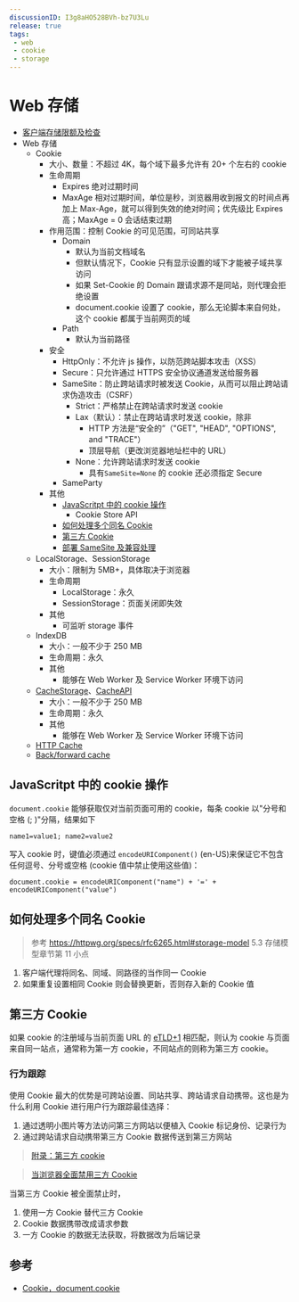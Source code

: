 ```yaml
---
discussionID: I3g8aHO528BVh-bz7U3Lu
release: true
tags:
 - web
 - cookie
 - storage
---
```


# Web 存储

- [客户端存储限额及检查](https://web.dev/storage-for-the-web/#%E5%A4%9A%E5%B0%91)
- Web 存储
  - Cookie
    - 大小、数量：不超过 4K，每个域下最多允许有 20+ 个左右的 cookie
    - 生命周期
      - Expires 绝对过期时间
      - MaxAge 相对过期时间，单位是秒，浏览器用收到报文的时间点再加上 Max-Age，就可以得到失效的绝对时间；优先级比 Expires 高；MaxAge = 0 会话结束过期
    - 作用范围：控制 Cookie 的可见范围，可同站共享
      - Domain
        - 默认为当前文档域名
        - 但默认情况下，Cookie 只有显示设置的域下才能被子域共享访问
        - 如果 Set-Cookie 的 Domain 跟请求源不是同站，则代理会拒绝设置
        - document.cookie 设置了 cookie，那么无论脚本来自何处，这个 cookie 都属于当前网页的域
      - Path
        - 默认为当前路径
    - 安全
      - HttpOnly：不允许 js 操作，以防范跨站脚本攻击（XSS）
      - Secure：只允许通过 HTTPS 安全协议通道发送给服务器
      - SameSite：防止跨站请求时被发送 Cookie，从而可以阻止跨站请求伪造攻击（CSRF）
        - Strict：严格禁止在跨站请求时发送 cookie
        - Lax（默认）：禁止在跨站请求时发送 cookie，除非
          - HTTP 方法是“安全的”（"GET", "HEAD", "OPTIONS", and "TRACE"）
          - 顶层导航（更改浏览器地址栏中的 URL）
        - None：允许跨站请求时发送 cookie
          - 具有`SameSite=None` 的 cookie 还必须指定 Secure
      - SameParty
    - 其他
      - [JavaScritpt 中的 cookie 操作](#javascritpt-中的-cookie-操作)
        - Cookie Store API
      - [如何处理多个同名 Cookie](#如何处理多个同名-cookie)
      - [第三方 Cookie](#第三方-cookie)
      - [部署 SameSite 及兼容处理](https://web.dev/samesite-cookie-recipes/#%E5%A4%84%E7%90%86%E4%B8%8D%E5%85%BC%E5%AE%B9%E7%9A%84%E5%AE%A2%E6%88%B7%E7%AB%AF)
  - LocalStorage、SessionStorage
    - 大小：限制为 5MB+，具体取决于浏览器
    - 生命周期
      - LocalStorage：永久
      - SessionStorage：页面关闭即失效
    - 其他
      - 可监听 storage 事件
  - IndexDB
    - 大小：一般不少于 250 MB
    - 生命周期：永久
    - 其他
      - 能够在 Web Worker 及 Service Worker 环境下访问
  - [CacheStorage](https://developer.mozilla.org/en-US/docs/Web/API/CacheStorage)、[CacheAPI](https://developer.mozilla.org/en-US/docs/Web/API/Cache)
    - 大小：一般不少于 250 MB
    - 生命周期：永久
    - 其他
      - 能够在 Web Worker 及 Service Worker 环境下访问
  - [HTTP Cache](../计算机网络及HTTP/http%20缓存.md)
  - [Back/forward cache](https://web.dev/bfcache/?utm_source=devtools)

## JavaScritpt 中的 cookie 操作

`document.cookie` 能够获取仅对当前页面可用的 cookie，每条 cookie 以"分号和空格 (; )"分隔，结果如下

```
name1=value1; name2=value2
```
写入 cookie 时，键值必须通过 `encodeURIComponent()` (en-US)来保证它不包含任何逗号、分号或空格 (cookie 值中禁止使用这些值)：

```
document.cookie = encodeURIComponent("name") + '=' + encodeURIComponent("value")
```

## 如何处理多个同名 Cookie 

> 参考 https://httpwg.org/specs/rfc6265.html#storage-model 5.3 存储模型章节第 11 小点

1. 客户端代理将同名、同域、同路径的当作同一 Cookie
2. 如果重复设置相同 Cookie 则会替换更新，否则存入新的 Cookie 值

## 第三方 Cookie

如果 cookie 的注册域与当前页面 URL 的 [eTLD+1](https://web.dev/same-site-same-origin/) 相匹配，则认为 cookie 与页面来自同一站点，通常称为第一方 cookie，不同站点的则称为第三方 cookie。

### 行为跟踪

使用 Cookie 最大的优势是可跨站设置、同站共享、跨站请求自动携带。这也是为什么利用 Cookie 进行用户行为跟踪最佳选择：

1. 通过透明小图片等方法访问第三方网站以便植入 Cookie 标记身份、记录行为
2. 通过跨站请求自动携带第三方 Cookie 数据传送到第三方网站

> [附录：第三方 cookie](https://zh.javascript.info/cookie#fu-lu-di-san-fang-cookie)

> [当浏览器全面禁用三方 Cookie](https://mp.weixin.qq.com/s?__biz=Mzk0MDMwMzQyOA==&mid=2247490361&idx=1&sn=ebc8dcc4d095cc7ba748827dff158f2b&source=41#wechat_redirect)

当第三方 Cookie 被全面禁止时，

1. 使用一方 Cookie 替代三方 Cookie
2. Cookie 数据携带改成请求参数
3. 一方 Cookie 的数据无法获取，将数据改为后端记录

## 参考

- [Cookie，document.cookie](https://zh.javascript.info/cookie)